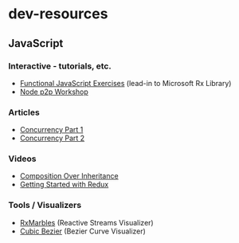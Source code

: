 # dev-resources

## JavaScript

### Interactive - tutorials, etc.

 - [Functional JavaScript Exercises](http://reactivex.io/learnrx/ "By Jafar Husain") (lead-in to Microsoft Rx Library)
 - [Node p2p Workshop](http://mafintosh.github.io/p2p-workshop/build/01.html)

### Articles

 - [Concurrency Part 1](http://blog.getify.com/concurrently-javascript-1/ "By Kyle Simpson")
 - [Concurrency Part 2](http://blog.getify.com/concurrently-javascript-2/ "By Kyle Simpson")

### Videos

 - [Composition Over Inheritance](https://youtu.be/wfMtDGfHWpA "By mpjme")
 - [Getting Started with Redux](https://egghead.io/series/getting-started-with-redux?utm_source=drip&utm_medium=email&utm_campaign=you-ready-to-redux&__s=kexcide3evojdsaqd7a5 "By Dan Abramov")

### Tools / Visualizers

 - [RxMarbles](http://rxmarbles.com/) (Reactive Streams Visualizer)
 - [Cubic Bezier](http://cubic-bezier.com/) (Bezier Curve Visualizer)
